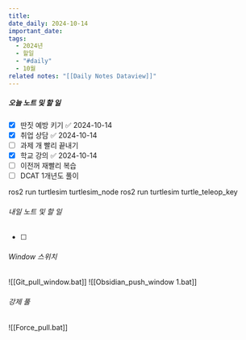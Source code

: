 ```yaml
---
title: 
date_daily: 2024-10-14
important_date: 
tags:
  - 2024년
  - 할일
  - "#daily"
  - 10월
related notes: "[[Daily Notes Dataview]]"
---
```

##### 오늘 노트 및 할 일 
- [x] 딴짓 예방 키기 ✅ 2024-10-14
- [x] 취업 상담 ✅ 2024-10-14
- [ ] 과제 개 빨리 끝내기
- [x] 학교 강의 ✅ 2024-10-14
- [ ] 이전꺼 재빨리 복습
- [ ] DCAT 1개년도 풀이

ros2 run turtlesim turtlesim_node
ros2 run turtlesim turtle_teleop_key


###### 내일 노트 및 할 일
- [ ]  


######  Window 스위치
![[Git_pull_window.bat]]
![[Obsidian_push_window 1.bat]]



###### 강제 풀
![[Force_pull.bat]]